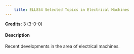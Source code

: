 ```yaml
---
    title: ELL854 Selected Topics in Electrical Machines
---
```

**Credits:** 3 (3-0-0)



#### Description 
Recent developments in the area of electrical machines.